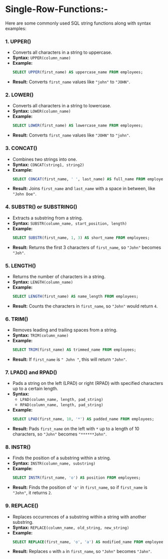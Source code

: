 # **Single-Row-Functions:-**
Here are some commonly used SQL string functions along with syntax examples:

### 1. **UPPER()**
   - Converts all characters in a string to uppercase.
   - **Syntax:** `UPPER(column_name)`
   - **Example:**
     ```sql
     SELECT UPPER(first_name) AS uppercase_name FROM employees;
     ```
   - **Result:** Converts `first_name` values like `"john"` to `"JOHN"`.

### 2. **LOWER()**
   - Converts all characters in a string to lowercase.
   - **Syntax:** `LOWER(column_name)`
   - **Example:**
     ```sql
     SELECT LOWER(first_name) AS lowercase_name FROM employees;
     ```
   - **Result:** Converts `first_name` values like `"JOHN"` to `"john"`.

### 3. **CONCAT()**
   - Combines two strings into one.
   - **Syntax:** `CONCAT(string1, string2)`
   - **Example:**
     ```sql
     SELECT CONCAT(first_name, ' ', last_name) AS full_name FROM employees;
     ```
   - **Result:** Joins `first_name` and `last_name` with a space in between, like `"John Doe"`.

### 4. **SUBSTR() or SUBSTRING()**
   - Extracts a substring from a string.
   - **Syntax:** `SUBSTR(column_name, start_position, length)`
   - **Example:**
     ```sql
     SELECT SUBSTR(first_name, 1, 3) AS short_name FROM employees;
     ```
   - **Result:** Returns the first 3 characters of `first_name`, so `"John"` becomes `"Joh"`.

### 5. **LENGTH()**
   - Returns the number of characters in a string.
   - **Syntax:** `LENGTH(column_name)`
   - **Example:**
     ```sql
     SELECT LENGTH(first_name) AS name_length FROM employees;
     ```
   - **Result:** Counts the characters in `first_name`, so `"John"` would return `4`.

### 6. **TRIM()**
   - Removes leading and trailing spaces from a string.
   - **Syntax:** `TRIM(column_name)`
   - **Example:**
     ```sql
     SELECT TRIM(first_name) AS trimmed_name FROM employees;
     ```
   - **Result:** If `first_name` is `" John "`, this will return `"John"`.

### 7. **LPAD() and RPAD()**
   - Pads a string on the left (LPAD) or right (RPAD) with specified characters up to a certain length.
   - **Syntax:** 
     - `LPAD(column_name, length, pad_string)`
     - `RPAD(column_name, length, pad_string)`
   - **Example:**
     ```sql
     SELECT LPAD(first_name, 10, '*') AS padded_name FROM employees;
     ```
   - **Result:** Pads `first_name` on the left with `*` up to a length of 10 characters, so `"John"` becomes `"******John"`.

### 8. **INSTR()**
   - Finds the position of a substring within a string.
   - **Syntax:** `INSTR(column_name, substring)`
   - **Example:**
     ```sql
     SELECT INSTR(first_name, 'o') AS position FROM employees;
     ```
   - **Result:** Finds the position of `'o'` in `first_name`, so if `first_name` is `"John"`, it returns `2`.

### 9. **REPLACE()**
   - Replaces occurrences of a substring within a string with another substring.
   - **Syntax:** `REPLACE(column_name, old_string, new_string)`
   - **Example:**
     ```sql
     SELECT REPLACE(first_name, 'o', 'a') AS modified_name FROM employees;
     ```
   - **Result:** Replaces `o` with `a` in `first_name`, so `"John"` becomes `"Jahn"`. 
